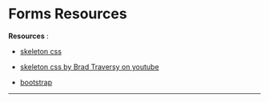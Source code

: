 # Forms Resources

**Resources** :

- [skeleton css](http://getskeleton.com/)
- [skeleton css by Brad Traversy on youtube](https://www.youtube.com/watch?v=nVANwdryGVc)

- [bootstrap](https://getbootstrap.com/docs/5.0/utilities/spacing/)

----
